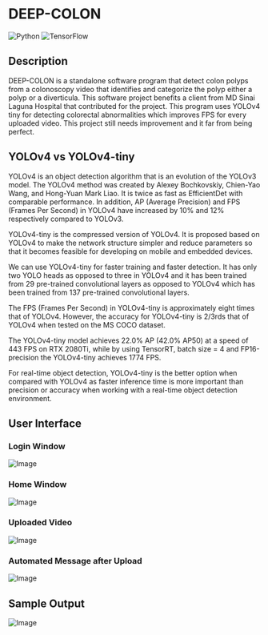 # DEEP-COLON

![Python](https://img.shields.io/badge/python-3670A0?style=for-the-badge&logo=python&logoColor=ffdd54) 
![TensorFlow](https://img.shields.io/badge/TensorFlow-%23FF6F00.svg?style=for-the-badge&logo=TensorFlow&logoColor=white)

## Description
DEEP-COLON is a standalone software program that detect colon polyps from a colonoscopy video that identifies and categorize the polyp either a polyp or a diverticula. This software project benefits a client from MD Sinai Laguna Hospital that contributed for the project. This program uses YOLOv4 tiny for detecting colorectal abnormalities which improves FPS for every uploaded video. This project still needs improvement and it far from being perfect. 

## YOLOv4 vs YOLOv4-tiny

YOLOv4 is an object detection algorithm that is an evolution of the YOLOv3 model. The YOLOv4 method was created by Alexey Bochkovskiy, Chien-Yao Wang, and Hong-Yuan Mark Liao. It is twice as fast as EfficientDet with comparable performance. In addition, AP (Average Precision) and FPS (Frames Per Second) in YOLOv4 have increased by 10% and 12% respectively compared to YOLOv3.

YOLOv4-tiny is the compressed version of YOLOv4. It is proposed based on YOLOv4 to make the network structure simpler and reduce parameters so that it becomes feasible for developing on mobile and embedded devices.

We can use YOLOv4-tiny for faster training and faster detection. It has only two YOLO heads as opposed to three in YOLOv4 and it has been trained from 29 pre-trained convolutional layers as opposed to YOLOv4 which has been trained from 137 pre-trained convolutional layers.

The FPS (Frames Per Second) in YOLOv4-tiny is approximately eight times that of YOLOv4. However, the accuracy for YOLOv4-tiny is 2/3rds that of YOLOv4 when tested on the MS COCO dataset.

The YOLOv4-tiny model achieves 22.0% AP (42.0% AP50) at a speed of 443 FPS on RTX 2080Ti, while by using TensorRT, batch size = 4 and FP16-precision the YOLOv4-tiny achieves 1774 FPS.

For real-time object detection, YOLOv4-tiny is the better option when compared with YOLOv4 as faster inference time is more important than precision or accuracy when working with a real-time object detection environment.

## User Interface

### Login Window
![Image](https://github.com/user-attachments/assets/f5785a65-97ae-4cc6-9d2d-b89dc2f4a44d)

### Home Window
![Image](https://github.com/user-attachments/assets/f4dac78a-ca1d-4750-9f0c-eabfcf09c71d)

### Uploaded Video
![Image](https://github.com/user-attachments/assets/dfdd6bf8-d08e-4cb7-95ff-3991c06aa467)

### Automated Message after Upload 
![Image](https://github.com/user-attachments/assets/cdd5d025-cfa1-4180-81a3-00879e4c0bef)


## Sample Output

![Image](https://github.com/user-attachments/assets/9eadcc02-811d-462e-a7b7-9d1af5239b7f)
